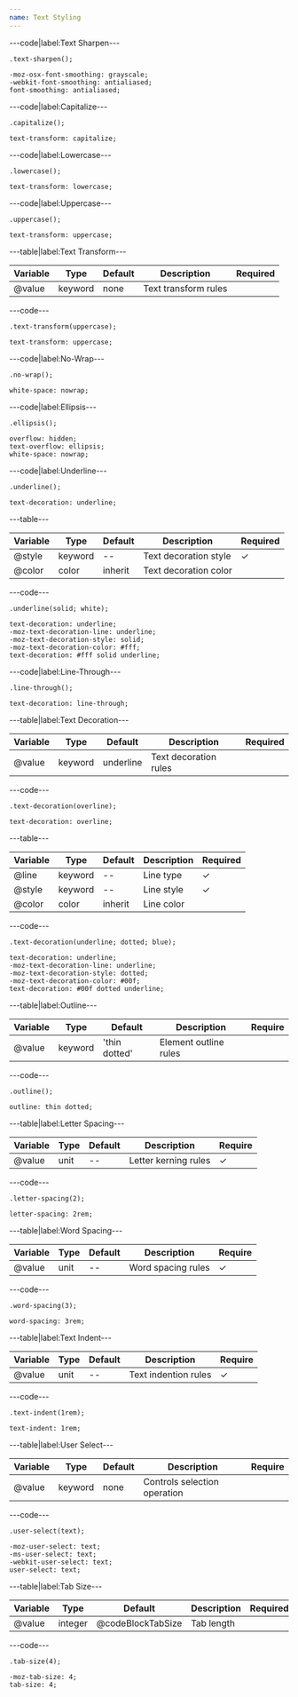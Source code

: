 ```yaml
---
name: Text Styling
---
```


---code|label:Text Sharpen---

```less
.text-sharpen();
```

```less
-moz-osx-font-smoothing: grayscale;
-webkit-font-smoothing: antialiased;
font-smoothing: antialiased;
```

---code|label:Capitalize---

```less
.capitalize();
```

```less
text-transform: capitalize;
```

---code|label:Lowercase---

```less
.lowercase();
```

```less
text-transform: lowercase;
```

---code|label:Uppercase---

```less
.uppercase();
```

```less
text-transform: uppercase;
```

---table|label:Text Transform---

| Variable | Type    | Default | Description          | Required |
| -------- | ------- | ------- | -------------------- | -------- |
| @value   | keyword | none    | Text transform rules |          |

---code---

```less
.text-transform(uppercase);
```

```less
text-transform: uppercase;
```

---code|label:No-Wrap---

```less
.no-wrap();
```

```less
white-space: nowrap;
```

---code|label:Ellipsis---

```less
.ellipsis();
```

```less
overflow: hidden;
text-overflow: ellipsis;
white-space: nowrap;
```

---code|label:Underline---

```less
.underline();
```

```less
text-decoration: underline;
```

---table---

| Variable | Type    | Default | Description           | Required |
| -------- | ------- | ------- | --------------------- | -------- |
| @style   | keyword | --      | Text decoration style | &#10003;        |
| @color   | color   | inherit | Text decoration color |          |

---code---

```less
.underline(solid; white);
```

```less
text-decoration: underline;
-moz-text-decoration-line: underline;
-moz-text-decoration-style: solid;
-moz-text-decoration-color: #fff;
text-decoration: #fff solid underline;
```

---code|label:Line-Through---

```less
.line-through();
```

```less
text-decoration: line-through;
```

---table|label:Text Decoration---

| Variable | Type    | Default   | Description           | Required |
| -------- | ------- | --------- | --------------------- | -------- |
| @value   | keyword | underline | Text decoration rules |          |

---code---

```less
.text-decoration(overline);
```

```less
text-decoration: overline;
```

---table---

| Variable | Type    | Default | Description | Required |
| -------- | ------- | ------- | ----------- | -------- |
| @line    | keyword | --      | Line type   | &#10003;        |
| @style   | keyword | --      | Line style  | &#10003;        |
| @color   | color   | inherit | Line color  |          |

---code---

```less
.text-decoration(underline; dotted; blue);
```

```less
text-decoration: underline;
-moz-text-decoration-line: underline;
-moz-text-decoration-style: dotted;
-moz-text-decoration-color: #00f;
text-decoration: #00f dotted underline;
```

---table|label:Outline---

| Variable | Type    | Default       | Description           | Require |
| -------- | ------- | ------------- | --------------------- | ------- |
| @value   | keyword | 'thin dotted' | Element outline rules |         |

---code---

```less
.outline();
```

```less
outline: thin dotted;
```

---table|label:Letter Spacing---

| Variable | Type | Default | Description          | Require |
| -------- | ---- | ------- | -------------------- | ------- |
| @value   | unit | --      | Letter kerning rules | &#10003;       |

---code---

```less
.letter-spacing(2);
```

```less
letter-spacing: 2rem;
```

---table|label:Word Spacing---

| Variable | Type | Default | Description        | Require |
| -------- | ---- | ------- | ------------------ | ------- |
| @value   | unit | --      | Word spacing rules | &#10003;       |

---code---

```less
.word-spacing(3);
```

```less
word-spacing: 3rem;
```

---table|label:Text Indent---

| Variable | Type | Default | Description          | Require |
| -------- | ---- | ------- | -------------------- | ------- |
| @value   | unit | --      | Text indention rules | &#10003;       |

---code---

```less
.text-indent(1rem);
```

```less
text-indent: 1rem;
```

---table|label:User Select---

| Variable | Type    | Default | Description                  | Require |
| -------- | ------- | ------- | ---------------------------- | ------- |
| @value   | keyword | none    | Controls selection operation |         |

---code---

```less
.user-select(text);
```

```less
-moz-user-select: text;
-ms-user-select: text;
-webkit-user-select: text;
user-select: text;
```

---table|label:Tab Size---

| Variable | Type    | Default           | Description | Required |
| -------- | ------- | ----------------- | ----------- | -------- |
| @value   | integer | @codeBlockTabSize | Tab length  |          |

---code---

```less
.tab-size(4);
```

```less
-moz-tab-size: 4;
tab-size: 4;
```